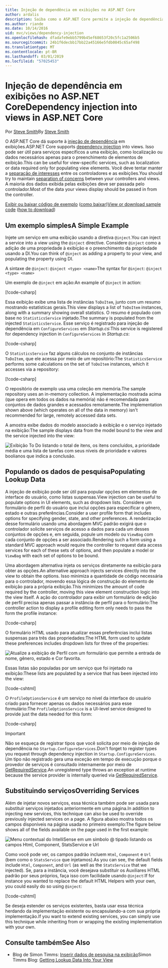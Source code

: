 ```yaml
---
title: Injeção de dependência em exibições no ASP.NET Core
author: ardalis
description: Saiba como o ASP.NET Core permite a injeção de dependência em exibições do MVC.
ms.author: riande
ms.date: 10/14/2016
uid: mvc/views/dependency-injection
ms.openlocfilehash: dfadafe9ebb5799b45ef68653f20c5fc1a2506b5
ms.sourcegitcommit: 24b1f6decbb17bb22a45166e5fdb0845c65af498
ms.translationtype: MT
ms.contentlocale: pt-BR
ms.lasthandoff: 03/01/2019
ms.locfileid: "57025453"
---
```

# <a name="dependency-injection-into-views-in-aspnet-core"></a><span data-ttu-id="4eaab-103">Injeção de dependência em exibições no ASP.NET Core</span><span class="sxs-lookup"><span data-stu-id="4eaab-103">Dependency injection into views in ASP.NET Core</span></span>

<span data-ttu-id="4eaab-104">Por [Steve Smith](https://ardalis.com/)</span><span class="sxs-lookup"><span data-stu-id="4eaab-104">By [Steve Smith](https://ardalis.com/)</span></span>

<span data-ttu-id="4eaab-105">O ASP.NET Core dá suporte à [injeção de dependência](xref:fundamentals/dependency-injection) em exibições.</span><span class="sxs-lookup"><span data-stu-id="4eaab-105">ASP.NET Core supports [dependency injection](xref:fundamentals/dependency-injection) into views.</span></span> <span data-ttu-id="4eaab-106">Isso pode ser útil para serviços específicos a uma exibição, como localização ou dados necessários apenas para o preenchimento de elementos de exibição.</span><span class="sxs-lookup"><span data-stu-id="4eaab-106">This can be useful for view-specific services, such as localization or data required only for populating view elements.</span></span> <span data-ttu-id="4eaab-107">Você deve tentar manter a [separação de interesses](/dotnet/standard/modern-web-apps-azure-architecture/architectural-principles#separation-of-concerns) entre os controladores e as exibições.</span><span class="sxs-lookup"><span data-stu-id="4eaab-107">You should try to maintain [separation of concerns](/dotnet/standard/modern-web-apps-azure-architecture/architectural-principles#separation-of-concerns) between your controllers and views.</span></span> <span data-ttu-id="4eaab-108">A maioria dos dados exibida pelas exibições deve ser passada pelo controlador.</span><span class="sxs-lookup"><span data-stu-id="4eaab-108">Most of the data your views display should be passed in from the controller.</span></span>

<span data-ttu-id="4eaab-109">[Exibir ou baixar código de exemplo](https://github.com/aspnet/Docs/tree/master/aspnetcore/mvc/views/dependency-injection/sample) ([como baixar](xref:index#how-to-download-a-sample))</span><span class="sxs-lookup"><span data-stu-id="4eaab-109">[View or download sample code](https://github.com/aspnet/Docs/tree/master/aspnetcore/mvc/views/dependency-injection/sample) ([how to download](xref:index#how-to-download-a-sample))</span></span>

## <a name="a-simple-example"></a><span data-ttu-id="4eaab-110">Um exemplo simples</span><span class="sxs-lookup"><span data-stu-id="4eaab-110">A Simple Example</span></span>

<span data-ttu-id="4eaab-111">Injete um serviço em uma exibição usando a diretiva `@inject`.</span><span class="sxs-lookup"><span data-stu-id="4eaab-111">You can inject a service into a view using the `@inject` directive.</span></span> <span data-ttu-id="4eaab-112">Considere `@inject` como a adição de uma propriedade à exibição e o preenchimento da propriedade usando a DI.</span><span class="sxs-lookup"><span data-stu-id="4eaab-112">You can think of `@inject` as adding a property to your view, and populating the property using DI.</span></span>

<span data-ttu-id="4eaab-113">A sintaxe de `@inject`: `@inject <type> <name>`</span><span class="sxs-lookup"><span data-stu-id="4eaab-113">The syntax for `@inject`: `@inject <type> <name>`</span></span>

<span data-ttu-id="4eaab-114">Um exemplo de `@inject` em ação:</span><span class="sxs-lookup"><span data-stu-id="4eaab-114">An example of `@inject` in action:</span></span>

[!code-csharp[](../../mvc/views/dependency-injection/sample/src/ViewInjectSample/Views/ToDo/Index.cshtml?highlight=4,5,15,16,17)]

<span data-ttu-id="4eaab-115">Essa exibição exibe uma lista de instâncias `ToDoItem`, junto com um resumo mostrando estatísticas gerais.</span><span class="sxs-lookup"><span data-stu-id="4eaab-115">This view displays a list of `ToDoItem` instances, along with a summary showing overall statistics.</span></span> <span data-ttu-id="4eaab-116">O resumo é populado com base no `StatisticsService` injetado.</span><span class="sxs-lookup"><span data-stu-id="4eaab-116">The summary is populated from the injected `StatisticsService`.</span></span> <span data-ttu-id="4eaab-117">Esse serviço é registrado para injeção de dependência em `ConfigureServices` em *Startup.cs*:</span><span class="sxs-lookup"><span data-stu-id="4eaab-117">This service is registered for dependency injection in `ConfigureServices` in *Startup.cs*:</span></span>

[!code-csharp[](../../mvc/views/dependency-injection/sample/src/ViewInjectSample/Startup.cs?highlight=6,7&range=15-22)]

<span data-ttu-id="4eaab-118">O `StatisticsService` faz alguns cálculos no conjunto de instâncias `ToDoItem`, que ele acessa por meio de um repositório:</span><span class="sxs-lookup"><span data-stu-id="4eaab-118">The `StatisticsService` performs some calculations on the set of `ToDoItem` instances, which it accesses via a repository:</span></span>

[!code-csharp[](../../mvc/views/dependency-injection/sample/src/ViewInjectSample/Model/Services/StatisticsService.cs?highlight=15,20,25)]

<span data-ttu-id="4eaab-119">O repositório de exemplo usa uma coleção em memória.</span><span class="sxs-lookup"><span data-stu-id="4eaab-119">The sample repository uses an in-memory collection.</span></span> <span data-ttu-id="4eaab-120">A implementação mostrada acima (que opera em todos os dados na memória) não é recomendada para conjuntos de dados grandes e acessados remotamente.</span><span class="sxs-lookup"><span data-stu-id="4eaab-120">The implementation shown above (which operates on all of the data in memory) isn't recommended for large, remotely accessed data sets.</span></span>

<span data-ttu-id="4eaab-121">A amostra exibe dados do modelo associado à exibição e o serviço injetado na exibição:</span><span class="sxs-lookup"><span data-stu-id="4eaab-121">The sample displays data from the model bound to the view and the service injected into the view:</span></span>

![Exibição To Do listando o total de itens, os itens concluídos, a prioridade média e uma lista de tarefas com seus níveis de prioridade e valores boolianos que indica a conclusão.](dependency-injection/_static/screenshot.png)

## <a name="populating-lookup-data"></a><span data-ttu-id="4eaab-123">Populando os dados de pesquisa</span><span class="sxs-lookup"><span data-stu-id="4eaab-123">Populating Lookup Data</span></span>

<span data-ttu-id="4eaab-124">A injeção de exibição pode ser útil para popular opções em elementos de interface do usuário, como listas suspensas.</span><span class="sxs-lookup"><span data-stu-id="4eaab-124">View injection can be useful to populate options in UI elements, such as dropdown lists.</span></span> <span data-ttu-id="4eaab-125">Considere um formulário de perfil do usuário que inclui opções para especificar o gênero, estado e outras preferências.</span><span class="sxs-lookup"><span data-stu-id="4eaab-125">Consider a user profile form that includes options for specifying gender, state, and other preferences.</span></span> <span data-ttu-id="4eaab-126">A renderização desse formulário usando uma abordagem MVC padrão exigirá que o controlador solicite serviços de acesso a dados para cada um desses conjuntos de opções e, em seguida, popule um modelo ou `ViewBag` com cada conjunto de opções a ser associado.</span><span class="sxs-lookup"><span data-stu-id="4eaab-126">Rendering such a form using a standard MVC approach would require the controller to request data access services for each of these sets of options, and then populate a model or `ViewBag` with each set of options to be bound.</span></span>

<span data-ttu-id="4eaab-127">Uma abordagem alternativa injeta os serviços diretamente na exibição para obter as opções.</span><span class="sxs-lookup"><span data-stu-id="4eaab-127">An alternative approach injects services directly into the view to obtain the options.</span></span> <span data-ttu-id="4eaab-128">Isso minimiza a quantidade de código necessária para o controlador, movendo essa lógica de construção do elemento de exibição para a própria exibição.</span><span class="sxs-lookup"><span data-stu-id="4eaab-128">This minimizes the amount of code required by the controller, moving this view element construction logic into the view itself.</span></span> <span data-ttu-id="4eaab-129">A ação do controlador para exibir um formulário de edição de perfil precisa apenas passar a instância de perfil para o formulário:</span><span class="sxs-lookup"><span data-stu-id="4eaab-129">The controller action to display a profile editing form only needs to pass the form the profile instance:</span></span>

[!code-csharp[](../../mvc/views/dependency-injection/sample/src/ViewInjectSample/Controllers/ProfileController.cs?highlight=9,19)]

<span data-ttu-id="4eaab-130">O formulário HTML usado para atualizar essas preferências inclui listas suspensas para três das propriedades:</span><span class="sxs-lookup"><span data-stu-id="4eaab-130">The HTML form used to update these preferences includes dropdown lists for three of the properties:</span></span>

![Atualize a exibição de Perfil com um formulário que permite a entrada de nome, gênero, estado e Cor favorita.](dependency-injection/_static/updateprofile.png)

<span data-ttu-id="4eaab-132">Essas listas são populadas por um serviço que foi injetado na exibição:</span><span class="sxs-lookup"><span data-stu-id="4eaab-132">These lists are populated by a service that has been injected into the view:</span></span>

[!code-cshtml[](../../mvc/views/dependency-injection/sample/src/ViewInjectSample/Views/Profile/Index.cshtml?highlight=4,16,17,21,22,26,27)]

<span data-ttu-id="4eaab-133">O `ProfileOptionsService` é um serviço no nível da interface do usuário criado para fornecer apenas os dados necessários para esse formulário:</span><span class="sxs-lookup"><span data-stu-id="4eaab-133">The `ProfileOptionsService` is a UI-level service designed to provide just the data needed for this form:</span></span>

[!code-csharp[](../../mvc/views/dependency-injection/sample/src/ViewInjectSample/Model/Services/ProfileOptionsService.cs?highlight=7,13,24)]

> [!IMPORTANT]
> <span data-ttu-id="4eaab-134">Não se esqueça de registrar tipos que você solicita por meio de injeção de dependência no `Startup.ConfigureServices`.</span><span class="sxs-lookup"><span data-stu-id="4eaab-134">Don't forget to register types you request through dependency injection in `Startup.ConfigureServices`.</span></span> <span data-ttu-id="4eaab-135">Um tipo não registrado gera uma exceção em tempo de execução porque o provedor de serviços é consultado internamente por meio de [GetRequiredService](/dotnet/api/microsoft.extensions.dependencyinjection.serviceproviderserviceextensions.getrequiredservice).</span><span class="sxs-lookup"><span data-stu-id="4eaab-135">An unregistered type throws an exception at runtime because the service provider is internally queried via [GetRequiredService](/dotnet/api/microsoft.extensions.dependencyinjection.serviceproviderserviceextensions.getrequiredservice).</span></span>

## <a name="overriding-services"></a><span data-ttu-id="4eaab-136">Substituindo serviços</span><span class="sxs-lookup"><span data-stu-id="4eaab-136">Overriding Services</span></span>

<span data-ttu-id="4eaab-137">Além de injetar novos serviços, essa técnica também pode ser usada para substituir serviços injetados anteriormente em uma página.</span><span class="sxs-lookup"><span data-stu-id="4eaab-137">In addition to injecting new services, this technique can also be used to override previously injected services on a page.</span></span> <span data-ttu-id="4eaab-138">A figura abaixo mostra todos os campos disponíveis na página usada no primeiro exemplo:</span><span class="sxs-lookup"><span data-stu-id="4eaab-138">The figure below shows all of the fields available on the page used in the first example:</span></span>

![Menu contextual do IntelliSense em um símbolo @ tipado listando os campos Html, Component, StatsService e Url](dependency-injection/_static/razor-fields.png)

<span data-ttu-id="4eaab-140">Como você pode ver, os campos padrão incluem `Html`, `Component` e `Url` (bem como o `StatsService` que injetamos).</span><span class="sxs-lookup"><span data-stu-id="4eaab-140">As you can see, the default fields include `Html`, `Component`, and `Url` (as well as the `StatsService` that we injected).</span></span> <span data-ttu-id="4eaab-141">Se, para a instância, você desejava substituir os Auxiliares HTML padrão por seus próprios, faça isso com facilidade usando `@inject`:</span><span class="sxs-lookup"><span data-stu-id="4eaab-141">If for instance you wanted to replace the default HTML Helpers with your own, you could easily do so using `@inject`:</span></span>

[!code-cshtml[](../../mvc/views/dependency-injection/sample/src/ViewInjectSample/Views/Helper/Index.cshtml?highlight=3,11)]

<span data-ttu-id="4eaab-142">Se deseja estender os serviços existentes, basta usar essa técnica herdando da implementação existente ou encapsulando-a com sua própria implementação.</span><span class="sxs-lookup"><span data-stu-id="4eaab-142">If you want to extend existing services, you can simply use this technique while inheriting from or wrapping the existing implementation with your own.</span></span>

## <a name="see-also"></a><span data-ttu-id="4eaab-143">Consulte também</span><span class="sxs-lookup"><span data-stu-id="4eaab-143">See Also</span></span>

* <span data-ttu-id="4eaab-144">Blog de Simon Timms: [Inserir dados de pesquisa na exibição](http://blog.simontimms.com/2015/06/09/getting-lookup-data-into-you-view/)</span><span class="sxs-lookup"><span data-stu-id="4eaab-144">Simon Timms Blog: [Getting Lookup Data Into Your View](http://blog.simontimms.com/2015/06/09/getting-lookup-data-into-you-view/)</span></span>
